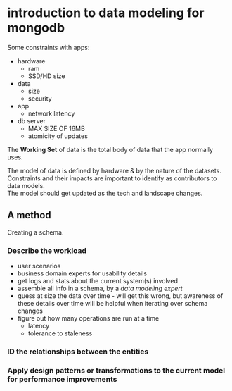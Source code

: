 # introduction to data modeling for mongodb

Some constraints with apps:

- hardware
  - ram
  - SSD/HD size
- data
  - size
  - security
- app
  - network latency
- db server
  - MAX SIZE OF 16MB
  - atomicity of updates

The **Working Set** of data is the total body of data that the app normally uses.

The model of data is defined by hardware & by the nature of the datasets.  
Constraints and their impacts are important to identify as contributors to data models.  
The model should get updated as the tech and landscape changes.

## A method

Creating a schema.

### Describe the workload

- user scenarios
- business domain experts for usability details
- get logs and stats about the current system(s) involved
- assemble all info in a schema, by a _data modeling expert_
- guess at size the data over time - will get this wrong, but awareness of these details over time will be helpful when iterating over schema changes
- figure out how many operations are run at a time
  - latency
  - tolerance to staleness

### ID the relationships between the entities

### Apply design patterns or transformations to the current model for performance improvements
